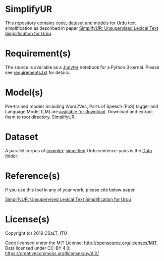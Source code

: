 # SimplifyUR

This repository contains code, dataset and models for Urdu text simplification as described in paper [SimplifyUR: Unsupervised Lexical Text Simplification for Urdu](#).

# Requirement(s)

The source is available as a [Jupyter](https://jupyterlab.readthedocs.io/en/stable/getting_started/installation.html) notebook for a Python 3 kernel. Please see [requirements.txt](requirements.txt) for details.

# Model(s)

Pre-trained models including Word2Vec, Parts of Speech (PoS) tagger and Language Model (LM) are [available for download](https://drive.google.com/file/d/1RVW7C-d6hOqIPOiYVHWqiicaYaFloLeo/view). Download and extract them to root directory, SimplifyUR.

# Dataset

A parallel corpus of [complex](Data/Complex.txt)-[simplified](Data/Simplified.txt) Urdu sentence-pairs is the [Data](Data) folder.


# Reference(s)

If you use this tool in any of your work, please cite below paper.

[SimplifyUR: Unsupervised Lexical Text Simplification for Urdu](#)

# License(s)

Copyright (c) 2019 CSaLT, ITU

Code licensed under the MIT License: http://opensource.org/licenses/MIT.
Data licensed under CC-BY 4.0: https://creativecommons.org/licenses/by/4.0/
